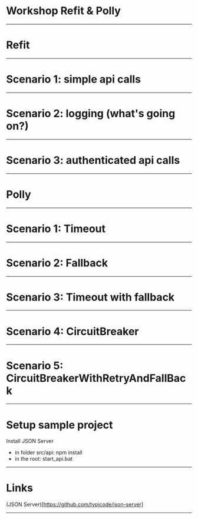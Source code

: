 # Workshop Refit & Polly

---

# Refit

---

# Scenario 1: simple api calls

---

# Scenario 2: logging (what's going on?)

---

# Scenario 3: authenticated api calls

---

# Polly

---

# Scenario 1: Timeout

---

# Scenario 2: Fallback

---

# Scenario 3: Timeout with fallback

---

# Scenario 4: CircuitBreaker

---

# Scenario 5: CircuitBreakerWithRetryAndFallBack

---

# Setup sample project

Install JSON Server

* in folder src/api: npm install
* in the root: start_api.bat

---

# Links

(JSON Server)[https://github.com/typicode/json-server]

---